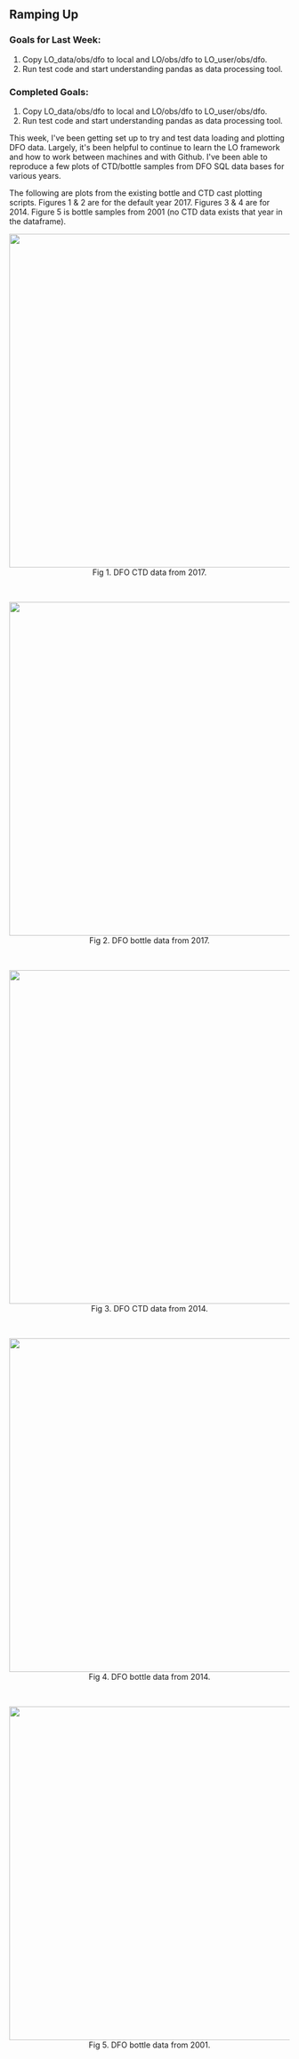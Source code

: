 ## Ramping Up

### Goals for Last Week:
1. Copy LO_data/obs/dfo to local and LO/obs/dfo to LO_user/obs/dfo.
2. Run test code and start understanding pandas as data processing tool.

### Completed Goals:
1. Copy LO_data/obs/dfo to local and LO/obs/dfo to LO_user/obs/dfo.
2. Run test code and start understanding pandas as data processing tool.

This week, I've been getting set up to try and test data loading and plotting DFO data. Largely, it's been helpful to continue to learn the LO framework and how to work between machines and with Github. I've been able to reproduce a few plots of CTD/bottle samples from DFO SQL data bases for various years.

The following are plots from the existing bottle and CTD cast plotting scripts. Figures 1 & 2 are for the default year 2017. Figures 3 & 4 are for 2014. Figure 5 is bottle samples from 2001 (no CTD data exists that year in the dataframe).

<p style="text-align:center;"><img src="https://github.com/dakotamm/dakotamm-private/blob/main/research-blog/2022-10-17/2017_ctd.png?raw=true" width="600"/><br>Fig 1. DFO CTD data from 2017.</p><br>

<p style="text-align:center;"><img src="https://github.com/dakotamm/dakotamm-private/blob/main/research-blog/2022-10-17/2017_bottle.png?raw=true" width="600"/><br>Fig 2. DFO bottle data from 2017.</p><br>

<p style="text-align:center;"><img src="https://github.com/dakotamm/dakotamm-private/blob/main/research-blog/2022-10-17/2014_ctd.png?raw=true" width="600"/><br>Fig 3. DFO CTD data from 2014.</p><br>

<p style="text-align:center;"><img src="https://github.com/dakotamm/dakotamm-private/blob/main/research-blog/2022-10-17/2014_bottle.png?raw=true" width="600"/><br>Fig 4. DFO bottle data from 2014.</p><br>

<p style="text-align:center;"><img src="https://github.com/dakotamm/dakotamm-private/blob/main/research-blog/2022-10-17/2014_bottle.png?raw=true" width="600"/><br>Fig 5. DFO bottle data from 2001.</p><br>
